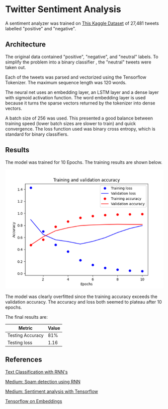 # Twitter Sentiment Analysis

A sentiment analyzer was trained on [This Kaggle Dataset](https://www.kaggle.com/datasets/yasserh/twitter-tweets-sentiment-dataset) of 27,481 tweets labelled "positive" and "negative". 

## Architecture
The original data contained "positive", "negative", and "neutral" labels. To simplify the problem into a binary classifier , the "neutral" tweets were taken out. 

Each of the tweets was parsed and vectorized using the Tensorflow Tokenizer. The maximum sequence length was 120 words.

The neural net uses an embedding layer, an LSTM layer and a dense layer with sigmoid activation function. The word embedding layer is used because it turns the sparse vectors returned by the tokenizer into dense vectors. 

A batch size of 256 was used. This presented a good balance between training speed (lower batch sizes are slower to train) and quick convergence. The loss function used was binary cross entropy, which is standard for binary classifiers. 

## Results

The model was trained for 10 Epochs. The training results are shown below.

![Training Results](test.png)

The model was clearly overfitted since the training accuracy exceeds the validation accuracy. The accuracy and loss both seemed to plateau after 10 epochs. 

The final results are:

| Metric | Value |
|--|--|
| Testing Accuracy | 81% |
| Testing loss   |   1.16 |

## References 
[Text Classification with RNN's](https://www.tensorflow.org/text/tutorials/text_classification_rnn)

[Medium: Spam detection using RNN](https://hemantranvir.medium.com/spam-detection-using-rnn-simplernn-lstm-with-step-by-step-explanation-530367608071)

[Medium: Sentiment analysis with Tensorflow](https://scorrea92.medium.com/nlp-twitter-sentiment-analysis-with-tensorflow-15e1b2594cfa)

[Tensorflow on Embeddings](https://www.tensorflow.org/text/guide/word_embeddings#compile_and_train_the_model)

